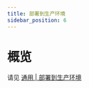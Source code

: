 ```yaml
---
title: 部署到生产环境
sidebar_position: 6
---
```


# 概览

请见 [通用 | 部署到生产环境](https://yizhan.wiki/NitWikit/deploy)
